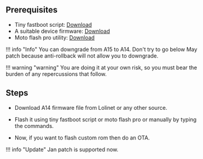
## Prerequisites

- Tiny fastboot script: [Download](https://mirrors.lolinet.com/software/windows/TinyFastbootScript)
- A suitable device firmware: [Download](https://mirrors.lolinet.com/firmware/lenomola/)
- Moto flash pro utility: [Download](https://xdaforums.com/t/utility-motoflashpro.4252201)

!!! info "Info"
    You can downgrade from A15 to A14. Don't try to go below May patch because anti-rollback will not allow you to downgrade.

!!! warning "warning"
    You are doing it at your own risk, so you must bear the burden of any repercussions that follow.

## Steps

- Download A14 firmware file from Lolinet or any other source.

- Flash it using tiny fastboot script or moto flash pro or manually by typing the commands.

- Now, if you want to flash custom rom then do an OTA.

!!! info "Update"
    Jan patch is supported now.

